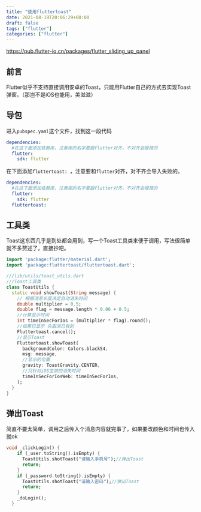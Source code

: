 ```yaml
---
title: "使用fluttertoast"
date: 2021-08-19T20:06:29+08:00
draft: false
tags: ["flutter"]
categories: ["flutter"]
---
```


https://pub.flutter-io.cn/packages/flutter_sliding_up_panel

## 前言

Flutter似乎不支持直接调用安卓的Toast，只能用Flutter自己的方式去实现Toast弹窗。（那岂不是iOS也能用，美滋滋）

## 导包

进入`pubspec.yaml`这个文件，找到这一段代码

```yaml
dependencies:
  #在这下面添加依赖库，注意库的名字要跟flutter对齐，不对齐会报错的
  flutter:
    sdk: flutter

```

在下面添加`fluttertoast: `，注意要和`flutter`对齐，对不齐会导入失败的。

```yaml
dependencies:
  #在这下面添加依赖库，注意库的名字要跟flutter对齐，不对齐会报错的
  flutter:
    sdk: flutter
  fluttertoast: 
```

## 工具类

Toast这东西几乎是到处都会用到，写一个Toast工具类来便于调用，写法很简单就不多赘述了，直接抄吧。

```dart
import 'package:flutter/material.dart';
import 'package:fluttertoast/fluttertoast.dart';

///lib/utils/toast_utils.dart
///Toast工具类
class ToastUtils {
  static void showToast(String message) {
    // 根据消息长度决定自动消失时间
    double multiplier = 0.5;
    double flag = message.length * 0.06 + 0.5;
    //计算显示时间
    int timeInSecForIos = (multiplier * flag).round();
    //如果已显示 先取消已有的
    Fluttertoast.cancel();
    //显示Toast
    Fluttertoast.showToast(
      backgroundColor: Colors.black54,
      msg: message,
      //显示的位置
      gravity: ToastGravity.CENTER,
      //只针对iOS生效的消失时间
      timeInSecForIosWeb: timeInSecForIos,
    );
  }
}

```

## 弹出Toast

简直不要太简单，调用之后传入个消息内容就完事了，如果要改颜色和时间也传入就ok

```dart
void _clickLogin() {
    if (_user.toString().isEmpty) {
      ToastUtils.shotToast("请输入手机号");//弹出Toast
      return;
    }
    if (_password.toString().isEmpty) {
      ToastUtils.shotToast("请输入密码");//弹出Toast
      return;
    }
    _doLogin();
  }
```

